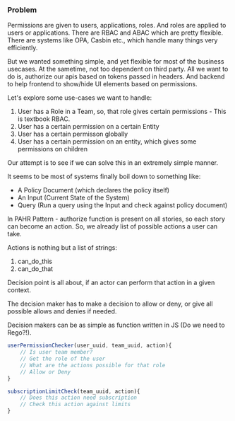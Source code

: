 ### Problem

Permissions are given to users, applications, roles. And roles are applied to users or applications. There are RBAC and ABAC which are pretty flexible. There are systems like OPA, Casbin etc., which handle many things very efficiently.

But we wanted something simple, and yet flexible for most of the business usecases. At the sametime, not too dependent on third party. All we want to do is, authorize our apis based on tokens passed in headers. And backend to help frontend to show/hide UI elements based on permissions.

Let's explore some use-cases we want to handle:

1. User has a Role in a Team, so, that role gives certain permissions - This is textbook RBAC.
2. User has a certain permission on a certain Entity
3. User has a certain permisson globally
4. User has a certain permission on an entity, which gives some permissions on children

Our attempt is to see if we can solve this in an extremely simple manner.

It seems to be most of systems finally boil down to something like:

- A Policy Document (which declares the policy itself)
- An Input (Current State of the System)
- Query (Run a query using the Input and check against policy document)

In PAHR Pattern - authorize function is present on all stories, so each story can become an action. So, we already list of possible actions a user can take.

Actions is nothing but a list of strings:

1. can_do_this
2. can_do_that

Decision point is all about, if an actor can perform that action in a given context.

The decision maker has to make a decision to allow or deny, or give all possible allows and denies if needed.

Decision makers can be as simple as function written in JS (Do we need to Rego?!). 

```js
userPermissionChecker(user_uuid, team_uuid, action){
    // Is user team member?
    // Get the role of the user
    // What are the actions possible for that role
    // Allow or Deny
}
```

```js
subscriptionLimitCheck(team_uuid, action){
    // Does this action need subscription
    // Check this action against limits 
}
```